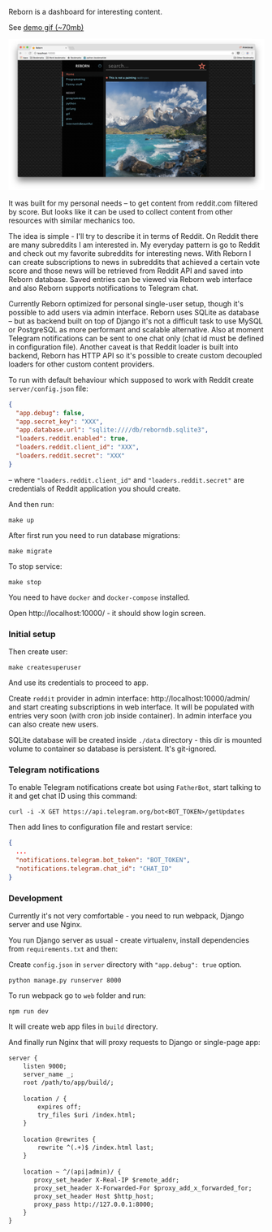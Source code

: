 Reborn is a dashboard for interesting content.

See [demo gif (~70mb)](https://i.imgur.com/bjk8QQM.gifv)

![Screenshot](https://raw.githubusercontent.com/FZambia/reborn/master/screenshot.png)

It was built for my personal needs – to get content from reddit.com filtered by score. But looks like it can be used to collect content from other resources with similar mechanics too.

The idea is simple - I'll try to describe it in terms of Reddit. On Reddit there are many subreddits I am interested in. My everyday pattern is go to Reddit and check out my favorite subreddits for interesting news. With Reborn I can create subscriptions to news in subreddits that achieved a certain vote score and those news will be retrieved from Reddit API and saved into Reborn database. Saved entries can be viewed via Reborn web interface and also Reborn supports notifications to Telegram chat.

Currently Reborn optimized for personal single-user setup, though it's possible to add users via admin interface. Reborn uses SQLite as database – but as backend built on top of Django it's not a difficult task to use MySQL or PostgreSQL as more performant and scalable alternative. Also at moment Telegram notifications can be sent to one chat only (chat id must be defined in configuration file). Another caveat is that Reddit loader is built into backend, Reborn has HTTP API so it's possible to create custom decoupled loaders for other custom content providers.  

To run with default behaviour which supposed to work with Reddit create `server/config.json` file:

```json
{
  "app.debug": false,
  "app.secret_key": "XXX",
  "app.database.url": "sqlite:////db/reborndb.sqlite3",
  "loaders.reddit.enabled": true,
  "loaders.reddit.client_id": "XXX",
  "loaders.reddit.secret": "XXX"
}
```

– where `"loaders.reddit.client_id"` and `"loaders.reddit.secret"` are credentials of Reddit application you should create.

And then run:

```
make up
```

After first run you need to run database migrations:

```
make migrate
```

To stop service:

```
make stop
```

You need to have `docker` and `docker-compose` installed.

Open http://localhost:10000/ - it should show login screen.

### Initial setup

Then create user:

```
make createsuperuser
```

And use its credentials to proceed to app.

Create `reddit` provider in admin interface: http://localhost:10000/admin/ and start creating subscriptions in web interface. It will be populated with entries very soon (with cron job inside container). In admin interface you can also create new users.

SQLite database will be created inside `./data` directory - this dir is mounted volume to container so database is persistent. It's git-ignored.

### Telegram notifications

To enable Telegram notifications create bot using `FatherBot`, start talking to it and get chat ID using this command:

```
curl -i -X GET https://api.telegram.org/bot<BOT_TOKEN>/getUpdates
```

Then add lines to configuration file and restart service:

```json
{
  ...
  "notifications.telegram.bot_token": "BOT_TOKEN",
  "notifications.telegram.chat_id": "CHAT_ID"
}
```

### Development

Currently it's not very comfortable - you need to run webpack, Django server and use Nginx.

You run Django server as usual - create virtualenv, install dependencies from `requirements.txt` and then:

Create `config.json` in `server` directory with `"app.debug": true` option.

```
python manage.py runserver 8000
```

To run webpack go to `web` folder and run:

```
npm run dev
```

It will create web app files in `build` directory.

And finally run Nginx that will proxy requests to Django or single-page app:

```nginx
server {
    listen 9000;
    server_name _;
    root /path/to/app/build/;

    location / {
        expires off;
        try_files $uri /index.html;
    }

    location @rewrites {
        rewrite ^(.+)$ /index.html last;
    }

    location ~ ^/(api|admin)/ {
       proxy_set_header X-Real-IP $remote_addr;
       proxy_set_header X-Forwarded-For $proxy_add_x_forwarded_for;
       proxy_set_header Host $http_host;
       proxy_pass http://127.0.0.1:8000;
    }
}
```
